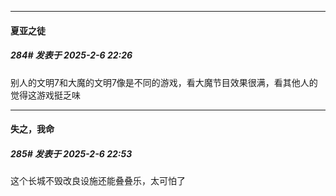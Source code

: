 ﻿
*****

####  夏亚之徒  
##### 284#       发表于 2025-2-6 22:26

别人的文明7和大魔的文明7像是不同的游戏，看大魔节目效果很满，看其他人的觉得这游戏挺乏味


*****

####  失之，我命  
##### 285#       发表于 2025-2-6 22:53

这个长城不毁改良设施还能叠叠乐，太可怕了

